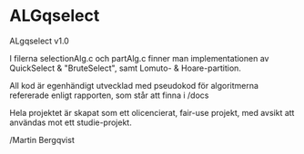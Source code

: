 # ALGqselect
ALgqselect  v1.0

I filerna selectionAlg.c och partAlg.c finner man implementationen av QuickSelect & "BruteSelect", 
samt Lomuto- & Hoare-partition.

All kod är egenhändigt utvecklad med pseudokod för algoritmerna refererade enligt rapporten, som står att finna i /docs

Hela projektet är skapat som ett olicencierat, fair-use projekt, med avsikt att användas mot ett studie-projekt.

/Martin Bergqvist
